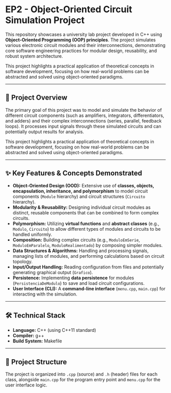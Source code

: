 # EP2 - Object-Oriented Circuit Simulation Project

This repository showcases a university lab project developed in C++ using **Object-Oriented Programming (OOP) principles**. The project simulates various electronic circuit modules and their interconnections, demonstrating core software engineering practices for modular design, reusability, and robust system architecture.

This project highlights a practical application of theoretical concepts in software development, focusing on how real-world problems can be abstracted and solved using object-oriented paradigms.

---

## 🚀 Project Overview

The primary goal of this project was to model and simulate the behavior of different circuit components (such as amplifiers, integrators, differentiators, and adders) and their complex interconnections (series, parallel, feedback loops). It processes input signals through these simulated circuits and can potentially output results for analysis.

This project highlights a practical application of theoretical concepts in software development, focusing on how real-world problems can be abstracted and solved using object-oriented paradigms.

---

## ✨ Key Features & Concepts Demonstrated

* **Object-Oriented Design (OOD):** Extensive use of **classes, objects, encapsulation, inheritance, and polymorphism** to model circuit components (`Module` hierarchy) and circuit structures (`Circuito` hierarchy).
* **Modularity & Reusability:** Designing individual circuit modules as distinct, reusable components that can be combined to form complex circuits.
* **Polymorphism:** Utilizing **virtual functions** and **abstract classes** (e.g., `Modulo`, `Circuito`) to allow different types of modules and circuits to be handled uniformly.
* **Composition:** Building complex circuits (e.g., `ModuloEmSerie`, `ModuloEmParalelo`, `ModuloRealimentado`) by composing simpler modules.
* **Data Structures & Algorithms:** Handling and processing signals, managing lists of modules, and performing calculations based on circuit topology.
* **Input/Output Handling:** Reading configuration from files and potentially generating graphical output (`Grafico`).
* **Persistence:** Implementing **data persistence** for modules (`PersistenciaDeModulo`) to save and load circuit configurations.
* **User Interface (CLI):** A **command-line interface** (`menu.cpp`, `main.cpp`) for interacting with the simulation.

---

## 🛠️ Technical Stack

* **Language:** C++ (using C++11 standard)
* **Compiler:** g++
* **Build System:** Makefile

---

## 📂 Project Structure

The project is organized into `.cpp` (source) and `.h` (header) files for each class, alongside `main.cpp` for the program entry point and `menu.cpp` for the user interface logic.
